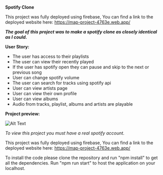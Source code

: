 **Spotify Clone**

This project was fully deployed using firebase,
You can find a link to the deployed website here: https://map-project-4763e.web.app/

_**The goal of this project was to make a spotify clone as closely identical as I could.**_

**User Story:**
- The user has access to their playlists
- The user can view their recently played
- If the user has spotify open they can pause and skip to the next or previous song
- User can change spotify volume
- The user can search for tracks using spotify api
- User can view artists page
- User can view their own profile
- User can view albums
- Audio from tracks, playlist, albums and artists are playable

**Project preview:**

![Alt Text](https://i.gyazo.com/2e2d18947651aac8576b4cb05c556ba9.png)

_To view this project you must have a real spotify account._

This project was fully deployed using firebase,
You can find a link to the deployed website here: https://map-project-4763e.web.app/

To install the code please clone the repository and run "npm install" to get all the dependencies. Run "npm run start" to host the application on your localhost.
